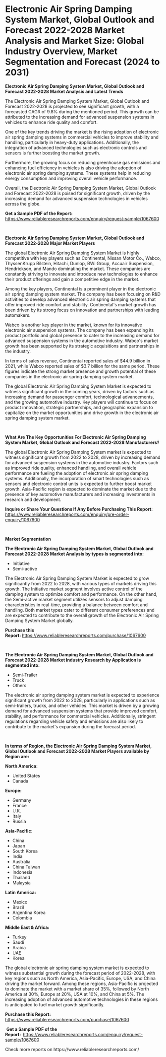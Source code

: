 <p><h1>Electronic Air Spring Damping System Market, Global Outlook and Forecast 2022-2028 Market Analysis and Market Size: Global Industry Overview, Market Segmentation and Forecast (2024 to 2031)</h1></p><p><strong>Electronic Air Spring Damping System Market, Global Outlook and Forecast 2022-2028 Market Analysis and Latest Trends</strong></p>
<p><p>The Electronic Air Spring Damping System Market, Global Outlook and Forecast 2022-2028 is projected to see significant growth, with a forecasted CAGR of 9.8% during the mentioned period. This growth can be attributed to the increasing demand for advanced suspension systems in vehicles to enhance ride quality and comfort.</p><p>One of the key trends driving the market is the rising adoption of electronic air spring damping systems in commercial vehicles to improve stability and handling, particularly in heavy-duty applications. Additionally, the integration of advanced technologies such as electronic controls and sensors is further boosting the market growth.</p><p>Furthermore, the growing focus on reducing greenhouse gas emissions and enhancing fuel efficiency in vehicles is also driving the adoption of electronic air spring damping systems. These systems help in reducing energy consumption and improving overall vehicle performance.</p><p>Overall, the Electronic Air Spring Damping System Market, Global Outlook and Forecast 2022-2028 is poised for significant growth, driven by the increasing demand for advanced suspension technologies in vehicles across the globe.</p></p>
<p><strong>Get a Sample PDF of the Report:&nbsp;</strong> <a href="https://www.reliableresearchreports.com/enquiry/request-sample/1067600">https://www.reliableresearchreports.com/enquiry/request-sample/1067600</a></p>
<p>&nbsp;</p>
<p><strong>Electronic Air Spring Damping System Market, Global Outlook and Forecast 2022-2028 Major Market Players</strong></p>
<p><p>The global Electronic Air Spring Damping System Market is highly competitive with key players such as Continental, Nissan Motor Co., Wabco, ThyssenKrupp Bilstein, Hitachi, Dunlop, BWI Group, Accuair Suspension, Hendrickson, and Mando dominating the market. These companies are constantly striving to innovate and introduce new technologies to enhance their product offerings and gain a competitive edge in the market.</p><p>Among the key players, Continental is a prominent player in the electronic air spring damping system market. The company has been focusing on R&D activities to develop advanced electronic air spring damping systems that offer improved ride comfort and stability. Continental's market growth has been driven by its strong focus on innovation and partnerships with leading automakers.</p><p>Wabco is another key player in the market, known for its innovative electronic air suspension systems. The company has been expanding its product portfolio and global presence to cater to the increasing demand for advanced suspension systems in the automotive industry. Wabco's market growth has been supported by its strategic acquisitions and partnerships in the industry.</p><p>In terms of sales revenue, Continental reported sales of $44.9 billion in 2021, while Wabco reported sales of $3.7 billion for the same period. These figures indicate the strong market presence and growth potential of these companies in the electronic air spring damping system market.</p><p>The global Electronic Air Spring Damping System Market is expected to witness significant growth in the coming years, driven by factors such as increasing demand for passenger comfort, technological advancements, and the growing automotive industry. Key players will continue to focus on product innovation, strategic partnerships, and geographic expansion to capitalize on the market opportunities and drive growth in the electronic air spring damping system market.</p></p>
<p>&nbsp;</p>
<p><strong>What Are The Key Opportunities For Electronic Air Spring Damping System Market, Global Outlook and Forecast 2022-2028 Manufacturers?</strong></p>
<p><p>The global Electronic Air Spring Damping System market is expected to witness significant growth from 2022 to 2028, driven by increasing demand for advanced suspension systems in the automotive industry. Factors such as improved ride quality, enhanced handling, and overall vehicle performance are fueling the adoption of electronic air spring damping systems. Additionally, the incorporation of smart technologies such as sensors and electronic control units is expected to further boost market growth. Asia-Pacific region is expected to dominate the market due to the presence of key automotive manufacturers and increasing investments in research and development.</p></p>
<p><strong>Inquire or Share Your Questions If Any Before Purchasing This Report:</strong> <a href="https://www.reliableresearchreports.com/enquiry/pre-order-enquiry/1067600">https://www.reliableresearchreports.com/enquiry/pre-order-enquiry/1067600</a></p>
<p>&nbsp;</p>
<p><strong>Market Segmentation</strong></p>
<p><strong>The Electronic Air Spring Damping System Market, Global Outlook and Forecast 2022-2028 Market Analysis by types is segmented into:</strong></p>
<p><ul><li>Initiative</li><li>Semi-active</li></ul></p>
<p><p>The Electronic Air Spring Damping System Market is expected to grow significantly from 2022 to 2028, with various types of markets driving this growth. The Initiative market segment involves active control of the damping system to optimize comfort and performance. On the other hand, the Semi-active market segment utilizes sensors to adjust damping characteristics in real-time, providing a balance between comfort and handling. Both market types cater to different consumer preferences and are expected to contribute to the overall growth of the Electronic Air Spring Damping System Market globally.</p></p>
<p><strong>Purchase this Report:&nbsp;</strong><a href="https://www.reliableresearchreports.com/purchase/1067600">https://www.reliableresearchreports.com/purchase/1067600</a></p>
<p>&nbsp;</p>
<p><strong>The Electronic Air Spring Damping System Market, Global Outlook and Forecast 2022-2028 Market Industry Research by Application is segmented into:</strong></p>
<p><ul><li>Semi-Trailer</li><li>Truck</li><li>Others</li></ul></p>
<p><p>The electronic air spring damping system market is expected to experience significant growth from 2022 to 2028, particularly in applications such as semi-trailers, trucks, and other vehicles. This market is driven by a growing demand for advanced suspension systems that provide improved comfort, stability, and performance for commercial vehicles. Additionally, stringent regulations regarding vehicle safety and emissions are also likely to contribute to the market's expansion during the forecast period.</p></p>
<p>&nbsp;</p>
<p><strong>In terms of Region, the Electronic Air Spring Damping System Market, Global Outlook and Forecast 2022-2028 Market Players available by Region are:</strong></p>
<p>
    <p> <strong> North America: </strong>
        <ul>
            <li>United States</li>
            <li>Canada</li>
        </ul>
        </p> 
    <p> <strong> Europe: </strong>
        <ul>
            <li>Germany</li>
            <li>France</li>
            <li>U.K.</li>
            <li>Italy</li>
            <li>Russia</li>
        </ul>
        </p> 
    <p> <strong> Asia-Pacific: </strong>
        <ul>
            <li>China</li>
            <li>Japan</li>
            <li>South Korea</li>
            <li>India</li>
            <li>Australia</li>
            <li>China Taiwan</li>
            <li>Indonesia</li>
            <li>Thailand</li>
            <li>Malaysia</li>
        </ul>
        </p> 
    <p> <strong> Latin America: </strong>
        <ul>
            <li>Mexico</li>
            <li>Brazil</li>
            <li>Argentina Korea</li>
            <li>Colombia</li>
        </ul>
        </p> 
    <p> <strong> Middle East & Africa: </strong>
        <ul>
            <li>Turkey</li>
            <li>Saudi</li>
            <li>Arabia</li>
            <li>UAE</li>
            <li>Korea</li>
        </ul>
    </p>
    </p>
<p><p>The global electronic air spring damping system market is expected to witness substantial growth during the forecast period of 2022-2028, with key regions such as North America, Asia-Pacific, Europe, USA, and China driving the market forward. Among these regions, Asia-Pacific is projected to dominate the market with a market share of 35%, followed by North America at 30%, Europe at 20%, USA at 10%, and China at 5%. The increasing adoption of advanced automotive technologies in these regions is anticipated to fuel market growth significantly.</p></p>
<p><strong>Purchase this Report: </strong><a href="https://www.reliableresearchreports.com/purchase/1067600">https://www.reliableresearchreports.com/purchase/1067600</a></p>
<p>&nbsp;<strong>Get a Sample PDF of the Report:&nbsp;&nbsp;</strong><a href="https://www.reliableresearchreports.com/enquiry/request-sample/1067600">https://www.reliableresearchreports.com/enquiry/request-sample/1067600</a></p>
<p><strong></strong></p>
<p>Check more reports on https://www.reliableresearchreports.com/</p>